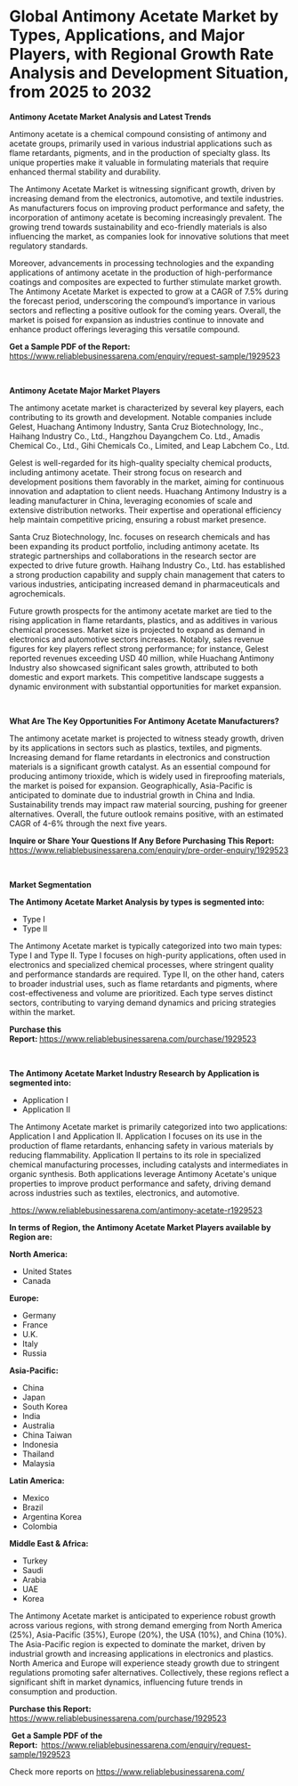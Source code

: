 <p><h1>Global Antimony Acetate Market by Types, Applications, and Major Players, with Regional Growth Rate Analysis and Development Situation, from 2025 to 2032</h1></p><p><strong>Antimony Acetate Market Analysis and Latest Trends</strong></p>
<p><p>Antimony acetate is a chemical compound consisting of antimony and acetate groups, primarily used in various industrial applications such as flame retardants, pigments, and in the production of specialty glass. Its unique properties make it valuable in formulating materials that require enhanced thermal stability and durability.</p><p>The Antimony Acetate Market is witnessing significant growth, driven by increasing demand from the electronics, automotive, and textile industries. As manufacturers focus on improving product performance and safety, the incorporation of antimony acetate is becoming increasingly prevalent. The growing trend towards sustainability and eco-friendly materials is also influencing the market, as companies look for innovative solutions that meet regulatory standards.</p><p>Moreover, advancements in processing technologies and the expanding applications of antimony acetate in the production of high-performance coatings and composites are expected to further stimulate market growth. The Antimony Acetate Market is expected to grow at a CAGR of 7.5% during the forecast period, underscoring the compound’s importance in various sectors and reflecting a positive outlook for the coming years. Overall, the market is poised for expansion as industries continue to innovate and enhance product offerings leveraging this versatile compound.</p></p>
<p><strong>Get a Sample PDF of the Report:&nbsp;</strong> <a href="https://www.reliablebusinessarena.com/enquiry/request-sample/1929523?utm_campaign=1891&utm_medium=2&utm_source=Github&utm_content=ia&utm_term=16012025&utm_id=antimony-acetate">https://www.reliablebusinessarena.com/enquiry/request-sample/1929523</a></p>
<p>&nbsp;</p>
<p><strong>Antimony Acetate Major Market Players</strong></p>
<p><p>The antimony acetate market is characterized by several key players, each contributing to its growth and development. Notable companies include Gelest, Huachang Antimony Industry, Santa Cruz Biotechnology, Inc., Haihang Industry Co., Ltd., Hangzhou Dayangchem Co. Ltd., Amadis Chemical Co., Ltd., Gihi Chemicals Co., Limited, and Leap Labchem Co., Ltd. </p><p>Gelest is well-regarded for its high-quality specialty chemical products, including antimony acetate. Their strong focus on research and development positions them favorably in the market, aiming for continuous innovation and adaptation to client needs. Huachang Antimony Industry is a leading manufacturer in China, leveraging economies of scale and extensive distribution networks. Their expertise and operational efficiency help maintain competitive pricing, ensuring a robust market presence.</p><p>Santa Cruz Biotechnology, Inc. focuses on research chemicals and has been expanding its product portfolio, including antimony acetate. Its strategic partnerships and collaborations in the research sector are expected to drive future growth. Haihang Industry Co., Ltd. has established a strong production capability and supply chain management that caters to various industries, anticipating increased demand in pharmaceuticals and agrochemicals.</p><p>Future growth prospects for the antimony acetate market are tied to the rising application in flame retardants, plastics, and as additives in various chemical processes. Market size is projected to expand as demand in electronics and automotive sectors increases. Notably, sales revenue figures for key players reflect strong performance; for instance, Gelest reported revenues exceeding USD 40 million, while Huachang Antimony Industry also showcased significant sales growth, attributed to both domestic and export markets. This competitive landscape suggests a dynamic environment with substantial opportunities for market expansion.</p></p>
<p>&nbsp;</p>
<p><strong>What Are The Key Opportunities For Antimony Acetate Manufacturers?</strong></p>
<p><p>The antimony acetate market is projected to witness steady growth, driven by its applications in sectors such as plastics, textiles, and pigments. Increasing demand for flame retardants in electronics and construction materials is a significant growth catalyst. As an essential compound for producing antimony trioxide, which is widely used in fireproofing materials, the market is poised for expansion. Geographically, Asia-Pacific is anticipated to dominate due to industrial growth in China and India. Sustainability trends may impact raw material sourcing, pushing for greener alternatives. Overall, the future outlook remains positive, with an estimated CAGR of 4-6% through the next five years.</p></p>
<p><strong>Inquire or Share Your Questions If Any Before Purchasing This Report:</strong> <a href="https://www.reliablebusinessarena.com/enquiry/pre-order-enquiry/1929523?utm_campaign=1891&utm_medium=2&utm_source=Github&utm_content=ia&utm_term=16012025&utm_id=antimony-acetate">https://www.reliablebusinessarena.com/enquiry/pre-order-enquiry/1929523</a></p>
<p>&nbsp;</p>
<p><strong>Market Segmentation</strong></p>
<p><strong>The Antimony Acetate Market Analysis by types is segmented into:</strong></p>
<p><ul><li>Type I</li><li>Type II</li></ul></p>
<p><p>The Antimony Acetate market is typically categorized into two main types: Type I and Type II. Type I focuses on high-purity applications, often used in electronics and specialized chemical processes, where stringent quality and performance standards are required. Type II, on the other hand, caters to broader industrial uses, such as flame retardants and pigments, where cost-effectiveness and volume are prioritized. Each type serves distinct sectors, contributing to varying demand dynamics and pricing strategies within the market.</p></p>
<p><strong>Purchase this Report:&nbsp;</strong><a href="https://www.reliablebusinessarena.com/purchase/1929523?utm_campaign=1891&utm_medium=2&utm_source=Github&utm_content=ia&utm_term=16012025&utm_id=antimony-acetate">https://www.reliablebusinessarena.com/purchase/1929523</a></p>
<p>&nbsp;</p>
<p><strong>The Antimony Acetate Market Industry Research by Application is segmented into:</strong></p>
<p><ul><li>Application I</li><li>Application II</li></ul></p>
<p><p>The Antimony Acetate market is primarily categorized into two applications: Application I and Application II. Application I focuses on its use in the production of flame retardants, enhancing safety in various materials by reducing flammability. Application II pertains to its role in specialized chemical manufacturing processes, including catalysts and intermediates in organic synthesis. Both applications leverage Antimony Acetate's unique properties to improve product performance and safety, driving demand across industries such as textiles, electronics, and automotive.</p></p>
<p><a href="https://www.reliablebusinessarena.com/antimony-acetate-r1929523?utm_campaign=1891&utm_medium=2&utm_source=Github&utm_content=ia&utm_term=16012025&utm_id=antimony-acetate">&nbsp;https://www.reliablebusinessarena.com/antimony-acetate-r1929523</a></p>
<p><strong>In terms of Region, the Antimony Acetate Market Players available by Region are:</strong></p>
<p>
    <p> <strong> North America: </strong>
        <ul>
            <li>United States</li>
            <li>Canada</li>
        </ul>
        </p> 
    <p> <strong> Europe: </strong>
        <ul>
            <li>Germany</li>
            <li>France</li>
            <li>U.K.</li>
            <li>Italy</li>
            <li>Russia</li>
        </ul>
        </p> 
    <p> <strong> Asia-Pacific: </strong>
        <ul>
            <li>China</li>
            <li>Japan</li>
            <li>South Korea</li>
            <li>India</li>
            <li>Australia</li>
            <li>China Taiwan</li>
            <li>Indonesia</li>
            <li>Thailand</li>
            <li>Malaysia</li>
        </ul>
        </p> 
    <p> <strong> Latin America: </strong>
        <ul>
            <li>Mexico</li>
            <li>Brazil</li>
            <li>Argentina Korea</li>
            <li>Colombia</li>
        </ul>
        </p> 
    <p> <strong> Middle East & Africa: </strong>
        <ul>
            <li>Turkey</li>
            <li>Saudi</li>
            <li>Arabia</li>
            <li>UAE</li>
            <li>Korea</li>
        </ul>
    </p>
    </p>
<p><p>The Antimony Acetate market is anticipated to experience robust growth across various regions, with strong demand emerging from North America (25%), Asia-Pacific (35%), Europe (20%), the USA (10%), and China (10%). The Asia-Pacific region is expected to dominate the market, driven by industrial growth and increasing applications in electronics and plastics. North America and Europe will experience steady growth due to stringent regulations promoting safer alternatives. Collectively, these regions reflect a significant shift in market dynamics, influencing future trends in consumption and production.</p></p>
<p><strong>Purchase this Report: </strong><a href="https://www.reliablebusinessarena.com/purchase/1929523?utm_campaign=1891&utm_medium=2&utm_source=Github&utm_content=ia&utm_term=16012025&utm_id=antimony-acetate">https://www.reliablebusinessarena.com/purchase/1929523</a></p>
<p>&nbsp;<strong>Get a Sample PDF of the Report:&nbsp;&nbsp;</strong><a href="https://www.reliablebusinessarena.com/enquiry/request-sample/1929523?utm_campaign=1891&utm_medium=2&utm_source=Github&utm_content=ia&utm_term=16012025&utm_id=antimony-acetate">https://www.reliablebusinessarena.com/enquiry/request-sample/1929523</a></p>
<p><strong></strong></p>
<p>Check more reports on <a href="https://www.reliablebusinessarena.com/?utm_campaign=1891&utm_medium=2&utm_source=Github&utm_content=ia&utm_term=16012025&utm_id=antimony-acetate">https://www.reliablebusinessarena.com/</a></p>